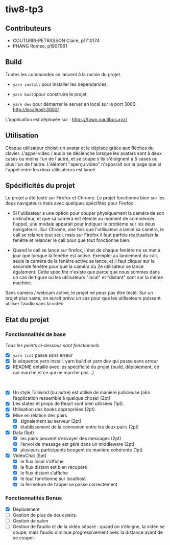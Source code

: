 # tiw8-tp3

## Contributeurs

- COUTURIR-PETRASSON Claire, p1710174
- PHANG Romeo, p1907961

## Build
Toutes les commandes se lancent à la racine du projet.

- `yarn install` pour installer les dépendances.

- `yarn build`pour construire le projet

- `yarn dev` pour démarrer le server en local sur le port 3000. <http://localhost:3000/>

L'application est déployée sur : <https://town.nautibus.xyz/>

## Utilisation

Chaque utilisateur choisit un avatar et le déplace grâce aux flèches du clavier.
L'appel video / audio se déclenche lorsque les avatars sont à deux cases ou moins l'un de l'autre, et se coupe s'ils s'éloignent à 5 cases ou plus l'un de l'autre.
L'élément "aperçu vidéo" n'apparait sur la page que si l'appel entre les deux utilisateurs est lancé.

## Spécificités du projet

Le projet a été testé sur Firefox et Chrome. Le projet fonctionne bien sur les deux navigateurs mais avec quelques spécifités pour Firefox :

- Si l'utilisateur a une option pour couper physiquement la caméra de son ordinateur, et que sa caméra est éteinte au moment de commencer l'appel, une modale apparait pour indiquer le problème sur les deux navigateurs. Sur Chrome, une fois que l'utilisateur a lancé sa caméra, le call se relance tout seul, mais sur Firefox il faut parfois réactualiser la fenêtre et relancer le call pour que tout fonctionne bien.

- Quand le call se lance sur firefox, l'état de chaque fenêtre ne se met à jour que lorsque la fenêtre est active. Exemple: au lancement du call, seule la caméra de la fenêtre active se lance, et il faut cliquer sur la seconde fenêtre pour que la caméra du 2e utilisateur se lance également. Cette spécifité n'existe que parce que nous sommes dans un cas de figure où les utilisateurs "local" et "distant" sont sur la même machine.

Sans camera / webcam active, le projet ne peux pas être testé. Sur un projet plus vaste, on aurait prévu un cas pour que les utilisateurs puissent utiliser l'audio sans la vidéo.

## Etat du projet

### Fonctionnalités de base

*Tous les points ci-dessous sont fonctionnels.*

- [X] `yarn lint` passe sans erreur
- [X] la séquence yarn install, yarn build et yarn dev qui passe sans erreur
- [X] README détaillé avec les spécificité du projet (build, déploiement, ce qui marche et ce qui ne marche pas…)
</br>

- [X] Un style Tailwind (ou autre) est utilisé de manière judicieuse (aka l’application ressemble à quelque chose) (2pt)
- [X] Les states et props de React sont bien utilisées (1pt).
- [X] Utilisation des hooks appropriées (2pt).
- [X] Mise en relation des pairs
  - [X] signalement au serveur (2pt)
  - [X] établissement de la connexion entre les deux pairs (2pt)
- [X] Data (5pt)
  - [X] les pairs peuvent s’envoyer des messages (2pt)
  - [X] l’envoi de message est géré dans un middleware (2pt)
  - [X] plusieurs participants bougent de manière cohérente (1pt)
- [X] VidéoChat (5pt)
  - [X] le flux local s’affiche
  - [X] le flux distant est bien récupéré
  - [X] le flux distant s’affiche
  - [X] le tout fonctionne sur localhost
  - [X] la fermeture de l’appel se passe correctement

### Fonctionnalités Bonus

- [X] Déploiement
- [ ] Gestion de plus de deux pairs.
- [ ] Gestion de salon
- [ ] Gestion de l’audio et de la vidéo séparé : quand on s’éloigne, la vidéo se coupe, mais l’audio diminue progressivement avec la distance avant de se couper.
